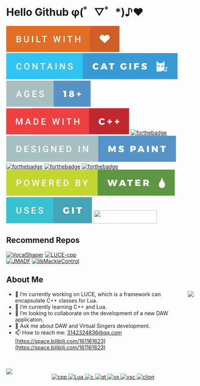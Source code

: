 # Hello Github  φ(゜▽゜*)♪❤️  

[![forthebadge](https://github.com/BraveUX/for-the-badge/blob/master/src/images/badges/built-with-love.svg)](https://github.com/BraveUX/for-the-badge/)
[![forthebadge](https://github.com/BraveUX/for-the-badge/blob/master/src/images/badges/contains-cat-gifs.svg)](https://github.com/BraveUX/for-the-badge/)
[![forthebadge](https://github.com/BraveUX/for-the-badge/blob/master/src/images/badges/ages-18.svg)](https://github.com/BraveUX/for-the-badge/)
[![forthebadge](https://github.com/BraveUX/for-the-badge/blob/master/src/images/badges/made-with-c-plus-plus.svg)](https://github.com/BraveUX/for-the-badge/)
[![forthebadge](https://github.com/BraveUX/for-the-badge/blob/master/src/images/badges/ctrl-c-ctrl-v.svg)](https://github.com/BraveUX/for-the-badge/)
[![forthebadge](https://github.com/BraveUX/for-the-badge/blob/master/src/images/badges/designed-in-ms-paint.svg)](https://github.com/BraveUX/for-the-badge/)
[![forthebadge](https://github.com/BraveUX/for-the-badge/blob/master/src/images/badges/fixed-bugs.svg)](https://github.com/BraveUX/for-the-badge/)
[![forthebadge](https://github.com/BraveUX/for-the-badge/blob/master/src/images/badges/made-with-markdown.svg)](https://github.com/BraveUX/for-the-badge/)
[![forthebadge](https://github.com/BraveUX/for-the-badge/blob/master/src/images/badges/not-a-bug-a-feature.svg)](https://github.com/BraveUX/for-the-badge/)
[![forthebadge](https://github.com/BraveUX/for-the-badge/blob/master/src/images/badges/powered-by-water.svg)](https://github.com/BraveUX/for-the-badge/)
[![forthebadge](https://github.com/BraveUX/for-the-badge/blob/master/src/images/badges/uses-git.svg)](https://github.com/BraveUX/for-the-badge/)
<image src ="https://komarev.com/ghpvc/?username=FangCunWuChang&style=for-the-badge&color=da69ac" width="170" height="36"/>

## Recommend Repos  
[![VocalShaper](https://github-readme-stats-warsicwuchang-gmailcom.vercel.app/api/pin/?username=Do-sth-sharp&repo=VocalShaper&theme=omni)](https://github.com/Do-sth-sharp/VocalShaper)
[![LUCE-cpp](https://github-readme-stats-warsicwuchang-gmailcom.vercel.app/api/pin/?username=FangCunWuChang&repo=LUCE-cpp&theme=omni)](https://github.com/FangCunWuChang/LUCE-cpp)  
[![JMADF](https://github-readme-stats-warsicwuchang-gmailcom.vercel.app/api/pin/?username=FangCunWuChang&repo=JMADF&theme=omni)](https://github.com/FangCunWuChang/JMADF)
[![libMackieControl](https://github-readme-stats-warsicwuchang-gmailcom.vercel.app/api/pin/?username=Do-sth-sharp&repo=libMackieControl&theme=omni)](https://github.com/Do-sth-sharp/libMackieControl)  

## About Me  
<img align="right" src="https://github-readme-stats-warsicwuchang-gmailcom.vercel.app/api/top-langs/?username=FangCunWuChang&layout=compact&theme=omni"/>

- 🔭 I’m currently working on LUCE, which is a framework can encapsulate C++ classes for Lua.  
- 🌱 I’m currently learning C++ and Lua.  
- 👯 I’m looking to collaborate on the development of a new DAW application.  
- 💬 Ask me about DAW and Virtual Singers development.  
- 📫 How to reach me: 3142324836@qq.com    [https://space.bilibili.com/161161623](https://space.bilibili.com/161161623)  

<br><br>
<img align="left" src="https://github-readme-stats-warsicwuchang-gmailcom.vercel.app/api?username=FangCunWuChang&count_private=true&show_icons=true&theme=omni"/>
<p align="center">
   <a href="#">
      <img src="https://github.com/get-icon/geticon/blob/master/icons/c-plusplus.svg" alt="cpp" width="40" height="40"/>
   </a>
  <a href="#">
      <img src="https://github.com/get-icon/geticon/blob/master/icons/lua.svg" alt="Lua" width="40" height="40"/>
   </a>
   <a href="#">
      <img src="https://github.com/get-icon/geticon/blob/master/icons/c.svg" alt="c" width="40" height="40"/>
   </a>
  <a href="#">
      <img src="https://github.com/get-icon/geticon/blob/master/icons/qt.svg" alt="qt" width="40" height="40"/>
   </a>
  <a href="#">
      <img src="https://github.com/get-icon/geticon/blob/master/icons/visual-studio.svg" alt="vs" width="40" height="40"/>
   </a>
   <a href="#">
      <img src="https://github.com/get-icon/geticon/blob/master/icons/visual-studio-code.svg" alt="vsc" width="40" height="40"/>
   </a>
   <a href="#">
      <img src="https://github.com/get-icon/geticon/blob/master/icons/clion.svg" alt="clion" width="40" height="40"/>
   </a>
</p>

